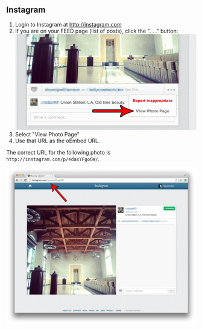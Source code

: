 ## Instagram

1. Login to Instagram at http://instagram.com
2. If you are on your FEED page (list of posts), click the ". . ." button:  
![Instagram 1](images/instagram1.png)
3. Select "View Photo Page"
4. Use that URL as the oEmbed URL.

The correct URL for the following photo is `http://instagram.com/p/edaxYFgoGW/`.

![Instagram 2](images/instagram2.png)
